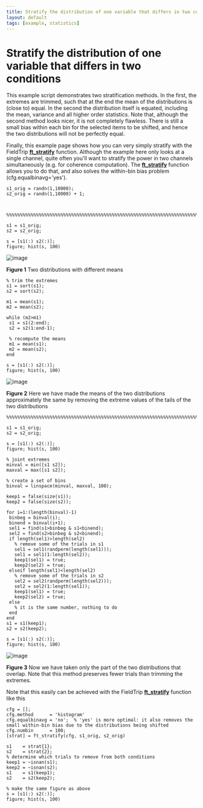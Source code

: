 ```yaml
---
title: Stratify the distribution of one variable that differs in two conditions
layout: default
tags: [example, statistics]
---
```


# Stratify the distribution of one variable that differs in two conditions

This example script demonstrates two stratification methods. In the first, the extremes are trimmed, such that at the end the mean of the distributions is (close to) equal. In the second the distribution itself is equated, including the mean, variance and all higher order statistics. Note that, although the second method looks nicer, it is not completely flawless. There is still a small bias within each bin for the selected items to be shifted, and hence the two distributions will not be perfectly equal.

Finally, this example page shows how you can very simply stratify with the FieldTrip **[ft_stratify](/reference/ft_stratify)** function. Although the example here only looks at a single channel, quite often you'll want to stratify the power in two channels simultaneously (e.g. for coherence computation). The **[ft_stratify](/reference/ft_stratify)** function allows you to do that, and also solves the within-bin bias problem (cfg.equalbinavg='yes').

	
	
	s1_orig = randn(1,10000);
	s2_orig = randn(1,10000) + 1;
	
	
	
	%%%%%%%%%%%%%%%%%%%%%%%%%%%%%%%%%%%%%%%%%%%%%%%%%%%%%%%%%%%%%%%%%%%%%%%%
	
	s1 = s1_orig;
	s2 = s2_orig;
	
	s = [s1(:) s2(:)];
	figure; hist(s, 100)
	

![image](/media/example/twodistributions.png@500)

**Figure 1** Two distributions with different means

	
	% trim the extremes
	s1 = sort(s1);
	s2 = sort(s2);
	
	m1 = mean(s1);
	m2 = mean(s2);
	
	while (m2>m1)
	 s1 = s1(2:end);
	 s2 = s2(1:end-1);
	
	 % recompute the means
	 m1 = mean(s1);
	 m2 = mean(s2);
	end
	
	s = [s1(:) s2(:)];
	figure; hist(s, 100)
	

![image](/media/example/rmextremes.png@500)

**Figure 2** Here we have made the means of the two distributions approximately the same by removing the extreme values of the tails of the two distributions

	
	
	%%%%%%%%%%%%%%%%%%%%%%%%%%%%%%%%%%%%%%%%%%%%%%%%%%%%%%%%%%%%%%%%%%%%%%%%
	
	s1 = s1_orig;
	s2 = s2_orig;
	
	s = [s1(:) s2(:)];
	figure; hist(s, 100)
	
	% joint extremes
	minval = min([s1 s2]);
	maxval = max([s1 s2]);
	
	% create a set of bins
	binval = linspace(minval, maxval, 100);
	
	keep1 = false(size(s1));
	keep2 = false(size(s2));
	
	for i=1:(length(binval)-1)
	 binbeg = binval(i);
	 binend = binval(i+1);
	 sel1 = find(s1>binbeg & s1<binend);
	 sel2 = find(s2>binbeg & s2<binend);
	 if length(sel1)>length(sel2)
	   % remove some of the trials in s1
	   sel1 = sel1(randperm(length(sel1)));
	   sel1 = sel1(1:length(sel2));
	   keep1(sel1) = true;
	   keep2(sel2) = true;
	 elseif length(sel1)<length(sel2)
	   % remove some of the trials in s2
	   sel2 = sel2(randperm(length(sel2)));
	   sel2 = sel2(1:length(sel1));
	   keep1(sel1) = true;
	   keep2(sel2) = true;
	 else
	   % it is the same number, nothing to do
	 end
	end
	s1 = s1(keep1);
	s2 = s2(keep2);
	
	s = [s1(:) s2(:)];
	figure; hist(s, 100)
	

![image](/media/example/align_distib.png@500)

**Figure 3** Now we have taken only the part of the two distributions that overlap. Note that this method preserves fewer trials than trimming the extremes.

Note that this easily can be achieved with the FieldTrip **[ft_stratify](/reference/ft_stratify)** function like this

	
	cfg = [];
	cfg.method      = 'histogram'
	cfg.equalbinavg = 'no';  % 'yes' is more optimal: it also removes the small within-bin bias due to the distributions being shifted
	cfg.numbin      = 100;
	[strat] = ft_stratify(cfg, s1_orig, s2_orig)
	
	s1    = strat{1};
	s2    = strat{2};
	% determine which trials to remove from both conditions
	keep1 = ~isnan(s1);
	keep2 = ~isnan(s2);
	s1    = s1(keep1);
	s2    = s2(keep2);
	
	% make the same figure as above
	s = [s1(:) s2(:)];
	figure; hist(s, 100)


